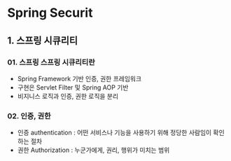 Spring Securit
===========================

## 1. 스프링 시큐리티

### 01. 스프링 스프링 시큐리티란

* Spring Framework 기반 인증, 권한 프레임워크
* 구현은 Servlet Filter 및 Spring AOP 기반 
* 비지니스 로직과 인증, 권한 로직을 분리


### 02. 인증, 권한

* 인증 authentication : 어떤 서비스나 기능을 사용하기 위해 정당한 사람임이 확인하는 절차
* 권한 Authorization :  누군가에게, 권리, 행위가 미치는 범위
